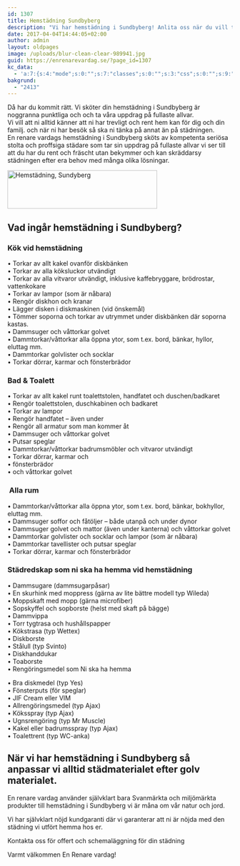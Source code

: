 ```yaml
---
id: 1307
title: Hemstädning Sundbyberg
description: "Vi har hemstädning i Sundbyberg! Anlita oss när du vill tänka på annat än städning och komma till ett rent hem varje vecka."
date: 2017-04-04T14:44:05+02:00
author: admin
layout: oldpages
image: /uploads/blur-clean-clear-989941.jpg
guid: https://enrenarevardag.se/?page_id=1307
kc_data:
  - 'a:7:{s:4:"mode";s:0:"";s:7:"classes";s:0:"";s:3:"css";s:0:"";s:9:"max_width";s:0:"";s:9:"thumbnail";s:0:"";s:9:"collapsed";s:0:"";s:9:"optimized";s:0:"";}'
bakgrund:
  - "2413"
---
```


  Då har du kommit rätt. Vi sköter din hemstädning i Sundbyberg är noggranna punktliga och och ta våra uppdrag på fullaste allvar.<br /> Vi vill att ni alltid känner att ni har trevligt och rent hem kan för dig och din familj. och när ni har besök så ska ni tänka på annat än på städningen.<br /> En renare vardags hemstädning i Sundbyberg sköts av kompetenta seriösa stolta och proffsiga städare som tar sin uppdrag på fullaste allvar vi ser till att du har du rent och fräscht utan bekymmer och kan skräddarsy städningen efter era behov med många olika lösningar.


  <a href="https://enrenarevardag.se/pris/"><img class=" wp-image-1315 aligncenter" src="https://enrenarevardag.se/wp-content/uploads/2017/04/En-Rensare-Pris-768x197.png" alt="Hemstädning, Sundyberg" width="335" height="86" srcset="https://enrenarevardag.se/wp-content/uploads/2017/04/En-Rensare-Pris-768x197.png 768w, https://enrenarevardag.se/wp-content/uploads/2017/04/En-Rensare-Pris-768x197-300x77.png 300w" sizes="(max-width: 335px) 100vw, 335px" /></a>

## Vad ingår hemstädning i Sundbyberg?

### Kök vid hemstädning

• Torkar av allt kakel ovanför diskbänken  
• Torkar av alla köksluckor utvändigt  
• Torkar av alla vitvaror utvändigt, inklusive kaffebryggare, brödrostar, vattenkokare  
• Torkar av lampor (som är nåbara)  
• Rengör diskhon och kranar  
• Lägger disken i diskmaskinen (vid önskemål)  
• Tömmer soporna och torkar av utrymmet under diskbänken där soporna kastas.  
• Dammsuger och våttorkar golvet  
• Dammtorkar/våttorkar alla öppna ytor, som t.ex. bord, bänkar, hyllor, eluttag mm.  
• Dammtorkar golvlister och socklar  
• Torkar dörrar, karmar och fönsterbrädor

### Bad & Toalett

• Torkar av allt kakel runt toalettstolen, handfatet och duschen/badkaret  
• Rengör toalettstolen, duschkabinen och badkaret  
• Torkar av lampor  
• Rengör handfatet – även under  
• Rengör all armatur som man kommer åt  
• Dammsuger och våttorkar golvet  
• Putsar speglar  
• Dammtorkar/våttorkar badrumsmöbler och vitvaror utvändigt  
• Torkar dörrar, karmar och  
• fönsterbrädor  
• och våttorkar golvet

###  Alla rum

• Dammtorkar/våttorkar alla öppna ytor, som t.ex. bord, bänkar, bokhyllor, eluttag mm.  
• Dammsuger soffor och fåtöljer – både utanpå och under dynor  
• Dammsuger golvet och mattor (även under kanterna) och våttorkar golvet  
• Dammtorkar golvlister och socklar och lampor (som är nåbara)  
• Dammtorkar tavellister och putsar speglar  
• Torkar dörrar, karmar och fönsterbrädor

### Städredskap som ni ska ha hemma vid hemstädning

• Dammsugare (dammsugarpåsar)  
• En skurhink med moppress (gärna av lite bättre modell typ Wileda)  
• Moppskaft med mopp (gärna microfiber)  
• Sopskyffel och sopborste (helst med skaft på bägge)  
• Dammvippa  
• Torr tygtrasa och hushållspapper  
• Kökstrasa (typ Wettex)  
• Diskborste  
• Stålull (typ Svinto)  
• Diskhanddukar  
• Toaborste  
• Rengöringsmedel som Ni ska ha hemma

• Bra diskmedel (typ Yes)  
• Fönsterputs (för speglar)  
• JIF Cream eller VIM  
• Allrengöringsmedel (typ Ajax)  
• Köksspray (typ Ajax)  
• Ugnsrengöring (typ Mr Muscle)  
• Kakel eller badrumsspray (typ Ajax)  
• Toalettrent (typ WC-anka)

## När vi har hemstädning i Sundbyberg så anpassar vi alltid städmaterialet efter golv materialet.

  En renare vardag använder självklart bara Svanmärkta och miljömärkta produkter till hemstädning i Sundbyberg vi är måna om vår natur och jord.
  
  Vi har självklart nöjd kundgaranti där vi garanterar att ni är nöjda med den städning vi utfört hemma hos er.
  
  Kontakta oss för offert och schemaläggning för din städning
  
  Varmt välkommen En Renare vardag!
